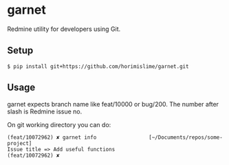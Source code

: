 garnet
=======

Redmine utility for developers using Git.

## Setup

```
$ pip install git+https://github.com/horimislime/garnet.git
```

## Usage
garnet expects branch name like feat/10000 or bug/200. The number after slash is Redmine issue no.

On git working directory you can do:

```
(feat/10072962) ✘ garnet info                 [~/Documents/repos/some-project]
Issue title => Add useful functions
(feat/10072962) ✘ 
```